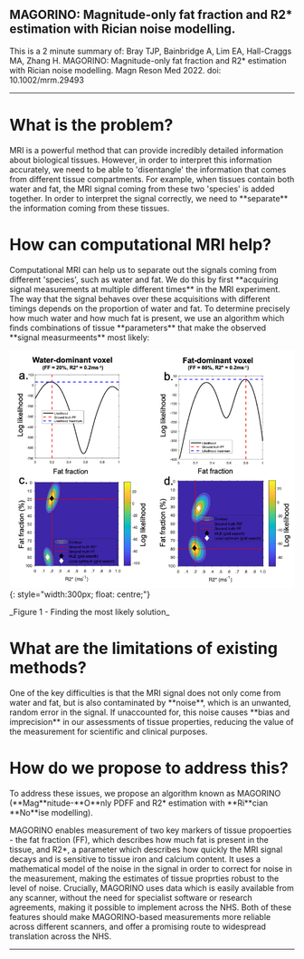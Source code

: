 ## MAGORINO: Magnitude-only fat fraction and R2* estimation with Rician noise modelling.

This is a 2 minute summary of:
Bray TJP, Bainbridge A, Lim EA, Hall-Craggs MA, Zhang H. MAGORINO: Magnitude-only fat fraction and R2* estimation with Rician noise modelling. Magn Reson Med 2022. doi: 10.1002/mrm.29493

<hr>
<h1> What is the problem? </h1>
MRI is a powerful method that can provide incredibly detailed information about biological tissues. However, in order to interpret this information accurately, we need to be able to 'disentangle' the information that comes from different tissue compartments. For example, when tissues contain both water and fat, the MRI signal coming from these two 'species' is added together. In order to interpret the signal correctly, we need to **separate** the information coming from these tissues. 

<h1> How can computational MRI help? </h1>
Computational MRI can help us to separate out the signals coming from different 'species', such as water and fat. We do this by first **acquiring signal measurements at multiple different times** in the MRI experiment. The way that the signal behaves over these acquisitions with different timings depends on the proportion of water and fat. To determine precisely how much water and how much fat is present, we use an algorithm which finds combinations of tissue **parameters** that make the observed **signal measurmeents** most likely:

![My photo](/Images/Fig1.png){: style="width:300px; float: centre;"}

<figcaption> _Figure 1 - Finding the most likely solution_ </figcaption>

<h1> What are the limitations of existing methods? </h1>
One of the key difficulties is that the MRI signal does not only come from water and fat, but is also contaminated by **noise**, which is an unwanted, random error in the signal. If unaccounted for, this noise causes **bias and imprecision** in our assessments of tissue properties, reducing the value of the measurement for scientific and clinical purposes. 

<h1> How do we propose to address this? </h1>
To address these issues, we propose an algorithm known as MAGORINO (**Mag**nitude-**O**nly PDFF and R2* estimation with **Ri**cian **No**ise modelling). 

MAGORINO enables measurement of two key markers of tissue propoerties - the fat fraction (FF), which describes how much fat is present in the tissue, and R2*, a parameter which describes how quickly the MRI signal decays and is sensitive to tissue iron and calcium content. It uses a mathematical model of the noise in the signal in order to correct for noise in the measurement, making the estimates of tissue proprties robust to the level of noise. Crucially, MAGORINO uses data which is easily available from any scanner, without the need for specialist software or research agreements, making it possible to implement across the NHS. Both of these features should make MAGORINO-based measurements more reliable across different scanners, and offer a promising route to widespread translation across the NHS. 



<hr>


